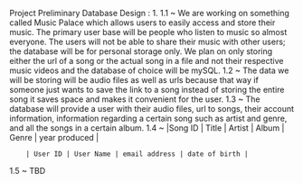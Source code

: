 Project Preliminary Database Design :
1.
  1.1 ~ We are working on something called Music Palace which allows users to
        easily access and store their music. The primary user base will be people
        who listen to music so almost everyone. The users will not be able to share
        their music with other users; the database will be for personal storage only.
        We plan on only storing either
        the url of a song or the actual song in a file and not their respective
        music videos and the database of choice will be mySQL.
  1.2 ~ The data we will be storing will be audio files as well as urls because
        that way if someone just wants to save the link to a song instead of
        storing the entire song it saves space and makes it convenient for the
        user.
  1.3 ~ The database will provide a user with their audio files, url to songs,
        their account information, information regarding a certain song such as artist
        and genre, and all the songs in a certain album.
  1.4 ~ |Song ID | Title | Artist | Album | Genre | year produced |

        | User ID | User Name | email address | date of birth |

  1.5 ~ TBD
